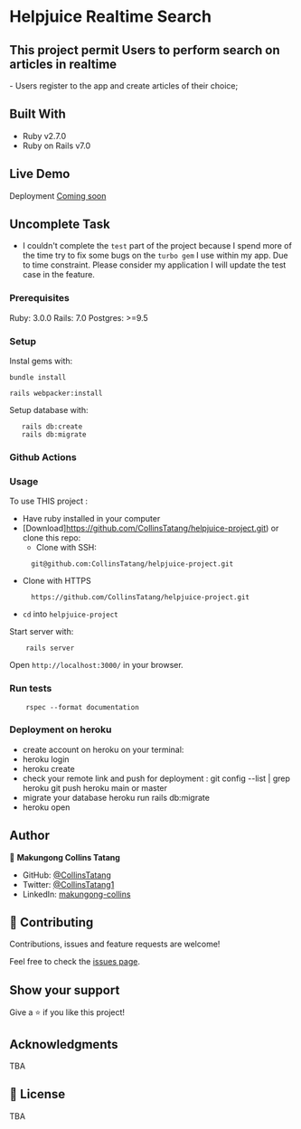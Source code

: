 # Helpjuice Realtime Search

<h2>This project permit Users to perform search on articles in realtime</h2>
    - Users register to the app and create articles of their choice;
 
## Built With

- Ruby v2.7.0
- Ruby on Rails v7.0

## Live Demo
Deployment 
[Coming soon ](/)


## Uncomplete Task

- I couldn't complete the `test` part of the project because I spend more of the time try to fix some bugs on the `turbo gem` I use within my app.
Due to time constraint. Please consider my application I will update the test case in the feature.

### Prerequisites

Ruby: 3.0.0
Rails: 7.0
Postgres: >=9.5

### Setup

Instal gems with:

```
bundle install
```
```
rails webpacker:install
```
Setup database with:

```
   rails db:create
   rails db:migrate
```

### Github Actions

### Usage

To use THIS  project :
* Have ruby installed in your computer
* [Download]https://github.com/CollinsTatang/helpjuice-project.git) or clone this repo:
  - Clone with SSH:
  ```
    git@github.com:CollinsTatang/helpjuice-project.git

  ```
- Clone with HTTPS
  ```
    https://github.com/CollinsTatang/helpjuice-project.git
* `cd` into `helpjuice-project`


Start server with:

```
    rails server
```

Open `http://localhost:3000/` in your browser.


### Run tests

```
    rspec --format documentation
```

### Deployment on heroku
- create account on heroku on your terminal:
- heroku login
- heroku create
- check your remote link and push for deployment : 
    git config --list | grep heroku
    git push heroku main or master
- migrate your database
    heroku run rails db:migrate
- heroku open


## Author

👤 **Makungong Collins Tatang**

- GitHub: [@CollinsTatang](https://github.com/CollinsTatang)
- Twitter: [@CollinsTatang1](https://twitter.com/CollinsTatang1)
- LinkedIn: [makungong-collins](https://www.linkedin.com/in/makungong-collins-b43260190/)

## 🤝 Contributing

Contributions, issues and feature requests are welcome!

Feel free to check the [issues page](https://github.com/CollinsTatang/helpjuice-project/issues).

## Show your support

Give a ⭐️ if you like this project!

## Acknowledgments

TBA

## 📝 License

TBA
